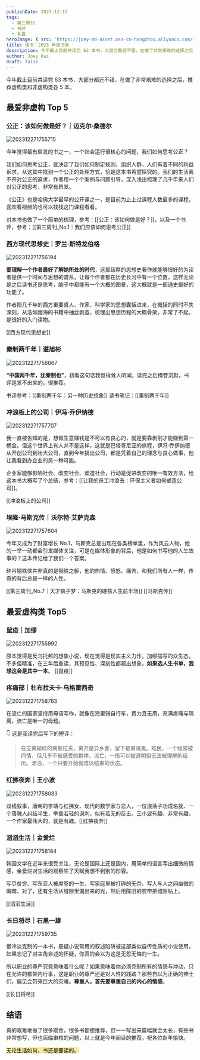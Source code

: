 ```yaml
---
publishDate: 2023-12-15
tags:
  - 第三周刊
  - 书评
  - 复盘
heroImage: { src: 'https://joey-md-asset.oss-cn-hangzhou.aliyuncs.com/img/202312271811190.jpeg', inferSize: true}
title: 读书｜2023 年度书单
description: 今年截止目前共读完 63 本书，大部分都还不错，在做了非常艰难的选择之后，推荐虚构类和非虚构类各 5 本。
author: Joey Kai
draft: false
---
```

今年截止目前共读完 63 本书，大部分都还不错，在做了非常艰难的选择之后，推荐虚构类和非虚构类各 5 本。

## 最爱非虚构 Top 5

### 公正：该如何做是好？｜迈克尔·桑德尔
![202312271755715](../../blog-assets/2023/202312271755715.png)


今年觉得最有启发的书之一，一个社会运行很核心的问题，我们如何思考公正？

我们如何思考公正，就决定了我们如何制定规则、组织人群，人们有着不同的利益诉求，从这其中找到一个公正的处理方式，恰是这本书希望探究的。我们的生活离不开对公正的追求，作者用一个个案例与问题引导，深入浅出梳理了几千年来人们对公正的思考，非常有启发。

《公正》也是哈佛大学最早的公开课之一，是目前为止上过课程人数最多的课程，喜欢看视频的也可以找找这门课程看看。

对本书也做了一个简单的梳理，参考：[[公正：该如何做是好？]]，以及一个书评，参考：[[第三周刊_No.1｜我们应该如何思考公正]]

### 西方现代思想史｜罗兰·斯特龙伯格

![202312271756194](../../blog-assets/2023/202312271756194.png)

**要理解一个作者最好了解她所处的时代**，这部超厚的思想史著作就能够很好的为读者提供一个时间与思想的谱系，让每个作者都在历史长河中有一个位置，这样无论是之后读书还是思考，脑子中都能有一个大概的图景，这大概就是一部通史最好的功能了。

作者把几千年的西方重要哲人、作家、科学家的思想囊括进来，在概括的同时不失深刻，从浩如烟海的书籍中抽丝剥茧，梳理出思想历程的大概骨架，非常了不起，是很好的入门读物。

[[西方现代思想史]]

### 秦制两千年｜谌旭彬

![202312271756067](../../blog-assets/2023/202312271756067.png)

**“中国两千年，犹秦制也”**，初看这句话我觉得耸人听闻，读完之后掩卷沉默，书评是发不出来的，很推荐。

书评参考：[[秦制两千年：另一种历史想象]]
读书笔记：[[秦制两千年]]

### 冲浪板上的公司｜伊冯·乔伊纳德

![202312271757707](../../blog-assets/2023/202312271757707.png)

我一直被告知的是，想做生意赚钱是不可以有良心的，就是要靠剥削才能赚到第一桶金。但这个世界上有人并不是这样，这就是巴塔哥尼亚的旅程，伊冯·乔伊纳德从开创公司到壮大公司，直到今年捐出公司，都是凭着自己的理念与良心做事，他让我看到办企业的另一种可能。

企业家能够影响社会、改变社会、塑造社会，行动是促进改变的唯一有效方法，给这本书大概写了个总结，参考：[[让我的员工冲浪去：环保主义者如何塑造公司]]。

[[冲浪板上的公司]]

### 埃隆·马斯克传｜沃尔特·艾萨克森

![202312271757604](../../blog-assets/2023/202312271757604.png)

今年又成为了财富增长 No.1，马斯克总是出现在各类榜单里，作为风云人物，他的一举一动都会引发媒体关注，可是在媒体形象的背后，他是如何书写他的人生故事的？这本传记给了我们一个答案。

硅谷钢铁侠并非真的是钢铁之躯，他的热情、愤怒、痛苦，和我们所有人一样，传奇的背后总是一样的人性。

[[第三周刊_No.7｜天才疯子梦：马斯克的硬核人生前半场]]
[[马斯克传]]

## 最爱虚构类 Top5

### 鼠疫｜加缪
![202312271755992](../../blog-assets/2023/202312271755992.png)

原本觉得是反乌托邦的想象小说，现在觉得是现实主义力作，加缪描写的众生态，不多但精准，在三年后重读，其预见性、深刻性都超出想象，**如果选人生书单，我想这会是其中一本**。
[[鼠疫]]

### 疼痛部｜杜布拉夫卡·乌格雷西奇

![202312271758763](../../blog-assets/2023/202312271758763.png)

在流亡的国家坚持用母语写作，就像在海里骑自行车，费力且无用，充满疼痛与隔离，流亡是唯一的母题。

👇 这是我读完后写下的短评：
>在支离破碎的南斯拉夫，离开是异乡客，留下是离魂鬼。难民，一个经常被同情，但几乎不被感受的群体。流亡，一段可以被说明但无法被理解的经历。漂泊，一个只要开始就难以结束的状态。

### 红拂夜奔｜王小波

![202312271758083](../../blog-assets/2023/202312271758083.png)

双线叙事，唐朝的李靖与红拂女、现代的数学家与恋人，一位浪荡子功成名就、一个落魄人纠结半生，举重若轻的讽刺，似有若无的反击。王小波有趣、非常有趣，一个作家最伟大的，就是有趣。[[红拂夜奔]]

### 滔滔生活｜金爱烂

![202312271758184](../../blog-assets/2023/202312271758184.png)

韩国文学在近年来很受关注，无论是国际上还是国内，用简单的语言写出细微的情感，金爱烂对生活的观察除了天赋我想不到别的形容。

写尽贫穷、写东亚人被席卷的一生、写家庭里被打碎的无奈、写人与人之间幽微的晦暗，对了，还有生活从缝隙里漏出来的光，然后用陈旧的胶带把缝隙贴上。

[[滔滔生活]]

### 长日将尽｜石黑一雄

![202312271759735](../../blog-assets/2023/202312271759735.png)

很冷淡克制的一本书，悬疑小说常用的叙述陷阱被这部类似自传性质的小说使用，如果忘记了对主角自述的怀疑，你真的会以为这是无怨无悔的一生。

所以职业的尊严究竟意味着什么呢？如果意味着你必须克制所有的情感与冲动，只在允许的框架内行事，这是职业的尊严还是对人性的践踏？那些自以为正确的绅士们，偏见会带来巨大的灾难。**尊重人，首先要尊重自己的内心的情感**。

[[长日将尽]]

## 结语

真的艰难地做了很多取舍，很多书都想推荐，但一一写出来篇幅就会太长，有些书非常想写，但也面临审核的问题，以上就是今年阅读的推荐，祝各位新年愉快。

<mark style="background: #F6E99E;">无论生活如何，书还是要读的。</mark>